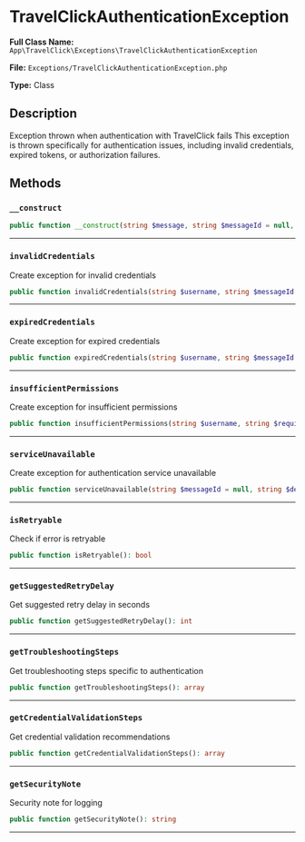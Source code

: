 # TravelClickAuthenticationException

**Full Class Name:** `App\TravelClick\Exceptions\TravelClickAuthenticationException`

**File:** `Exceptions/TravelClickAuthenticationException.php`

**Type:** Class

## Description

Exception thrown when authentication with TravelClick fails
This exception is thrown specifically for authentication issues,
including invalid credentials, expired tokens, or authorization failures.

## Methods

### `__construct`

```php
public function __construct(string $message, string $messageId = null, string $username = null, string $authenticationMethod = 'WSSE', string $faultDetail = null, Throwable|null $previous = null)
```

---

### `invalidCredentials`

Create exception for invalid credentials

```php
public function invalidCredentials(string $username, string $messageId = null, string $details = null): self
```

---

### `expiredCredentials`

Create exception for expired credentials

```php
public function expiredCredentials(string $username, string $messageId = null): self
```

---

### `insufficientPermissions`

Create exception for insufficient permissions

```php
public function insufficientPermissions(string $username, string $requiredPermission, string $messageId = null): self
```

---

### `serviceUnavailable`

Create exception for authentication service unavailable

```php
public function serviceUnavailable(string $messageId = null, string $details = null): self
```

---

### `isRetryable`

Check if error is retryable

```php
public function isRetryable(): bool
```

---

### `getSuggestedRetryDelay`

Get suggested retry delay in seconds

```php
public function getSuggestedRetryDelay(): int
```

---

### `getTroubleshootingSteps`

Get troubleshooting steps specific to authentication

```php
public function getTroubleshootingSteps(): array
```

---

### `getCredentialValidationSteps`

Get credential validation recommendations

```php
public function getCredentialValidationSteps(): array
```

---

### `getSecurityNote`

Security note for logging

```php
public function getSecurityNote(): string
```

---

